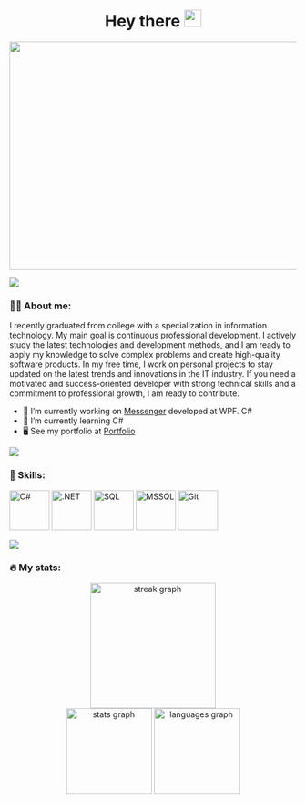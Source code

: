 <h1 align="center">
  Hey there
  <img src="https://media.giphy.com/media/hvRJCLFzcasrR4ia7z/giphy.gif" width="30px"/>
</h1>

<div align="center">
  <img height="400" width="800" src="https://github.com/VUDUse/VUDUse/assets/109872733/874ad160-4e98-47ec-8df6-8656b3687bf4"/>
</div>

![](https://user-images.githubusercontent.com/74038190/212284100-561aa473-3905-4a80-b561-0d28506553ee.gif)
### 👨‍💻 About me:

I recently graduated from college with a specialization in information technology. My main goal is continuous professional development. I actively study the latest technologies and development methods, and I am ready to apply my knowledge to solve complex problems and create high-quality software products. In my free time, I work on personal projects to stay updated on the latest trends and innovations in the IT industry. If you need a motivated and success-oriented developer with strong technical skills and a commitment to professional growth, I am ready to contribute.

* 🔭 I’m currently working on [Messenger](https://github.com/VUDUse/Messenger) developed at WPF. C#
* 🌱 I’m currently learning C#
* 🖥️ See my portfolio at [Portfolio](https://github.com/VUDUse?tab=repositories)

![](https://user-images.githubusercontent.com/74038190/212284100-561aa473-3905-4a80-b561-0d28506553ee.gif)
### 🧠 Skills: 

<div>
<img src="https://cdn.jsdelivr.net/gh/devicons/devicon@latest/icons/csharp/csharp-original.svg" alt="C#" width="70" height="70" />
<img src="https://cdn.jsdelivr.net/gh/devicons/devicon@latest/icons/dotnetcore/dotnetcore-original.svg" alt=".NET" width="70" height="70" />
<img src="https://cdn.jsdelivr.net/gh/devicons/devicon@latest/icons/azuresqldatabase/azuresqldatabase-original.svg" alt="SQL" width="70" height="70" />
<img src="https://cdn.jsdelivr.net/gh/devicons/devicon@latest/icons/microsoftsqlserver/microsoftsqlserver-original.svg" alt="MSSQL" width="70" height="70" />
<img src="https://cdn.jsdelivr.net/gh/devicons/devicon@latest/icons/git/git-original.svg" alt="Git" width="70" height="70" />
</div>

![](https://user-images.githubusercontent.com/74038190/212284100-561aa473-3905-4a80-b561-0d28506553ee.gif)
### 🔥 My stats:

<div align="center">
  <img src="https://streak-stats.demolab.com?user=vuduse&locale=en&mode=daily&theme=dark&hide_border=false&border_radius=5&order=3" height="220" alt="streak graph"  />
</div>

<div align="center">
  <img src="https://github-readme-stats.vercel.app/api?username=VUDUse&hide_title=false&hide_rank=false&show_icons=true&include_all_commits=true&count_private=true&disable_animations=false&theme=transparent&locale=en&hide_border=false&order=1" height="150" alt="stats graph"/>
  <img src="https://github-readme-stats.vercel.app/api/top-langs?username=VUDUse&locale=en&hide_title=false&layout=compact&card_width=320&langs_count=5&theme=transparent&hide_border=false&order=2" height="150" alt="languages graph"/>
</div>
